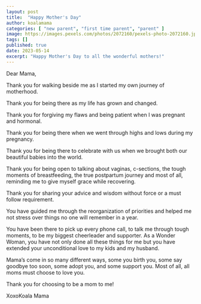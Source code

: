 ```yaml
---
layout: post
title:  "Happy Mother's Day"
author: koalamama
categories: [ "new parent", "first time parent", "parent" ]
image: https://images.pexels.com/photos/2072160/pexels-photo-2072160.jpeg?auto=compress&cs=tinysrgb&w=1260&h=750&dpr=1
tags: []
published: true
date: 2023-05-14
excerpt: "Happy Mother's Day to all the wonderful mothers!"
---
```


Dear Mama, 

Thank you for walking beside me as I started my own journey of motherhood. 

Thank you for being there as my life has grown and changed.

Thank you for forgiving my flaws and being patient when I was pregnant and hormonal. 

Thank you for being there when we went through highs and lows during my pregnancy.

Thank you for being there to celebrate with us when we brought both our beautiful babies into the world.

Thank you for being open to talking about vaginas, c-sections, the tough moments of breastfeeding, the true postpartum journey and most of all, reminding me to give myself grace while recovering. 

Thank you for sharing your advice and wisdom without force or a must follow requirement.

You have guided me through the reorganization of priorities and helped me not stress over things no one will remember in a year. 

You have been there to pick up every phone call, to talk me through tough moments, to be my biggest cheerleader and supporter. As a Wonder Woman, you have not only done all these things for me but you have extended your unconditional love to my kids and my husband. 

Mama’s come in so many different ways, some you birth you, some say goodbye too soon, some adopt you, and some support you. Most of all, all moms must choose to love you. 


Thank you for choosing to be a mom to me! 

XoxoKoala Mama 
